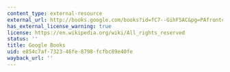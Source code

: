```yaml
---
content_type: external-resource
external_url: http://books.google.com/books?id=fC7--GihF5AC&pg=PAfrontcover
has_external_license_warning: true
license: https://en.wikipedia.org/wiki/All_rights_reserved
status: ''
title: Google Books
uid: e854c7af-7323-46fe-8798-fcfbc89e40fe
wayback_url: ''
---
```

